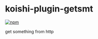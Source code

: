 # koishi-plugin-getsmt

[![npm](https://img.shields.io/npm/v/koishi-plugin-getsmt?style=flat-square)](https://www.npmjs.com/package/koishi-plugin-getsmt)

get something from http
